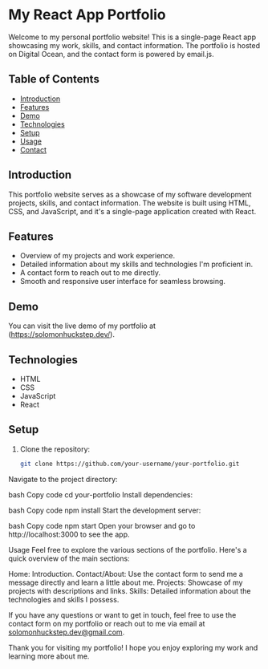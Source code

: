 # My React App Portfolio

Welcome to my personal portfolio website! This is a single-page React app showcasing my work, skills, and contact information. The portfolio is hosted on Digital Ocean, and the contact form is powered by email.js.

## Table of Contents

- [Introduction](#introduction)
- [Features](#features)
- [Demo](#demo)
- [Technologies](#technologies)
- [Setup](#setup)
- [Usage](#usage)
- [Contact](#contact)

## Introduction

This portfolio website serves as a showcase of my software development projects, skills, and contact information. The website is built using HTML, CSS, and JavaScript, and it's a single-page application created with React.

## Features

- Overview of my projects and work experience.
- Detailed information about my skills and technologies I'm proficient in.
- A contact form to reach out to me directly.
- Smooth and responsive user interface for seamless browsing.

## Demo

You can visit the live demo of my portfolio at (https://solomonhuckstep.dev/).

## Technologies

- HTML
- CSS
- JavaScript
- React

## Setup

1. Clone the repository:

   ```bash
   git clone https://github.com/your-username/your-portfolio.git
Navigate to the project directory:

bash
Copy code
cd your-portfolio
Install dependencies:

bash
Copy code
npm install
Start the development server:

bash
Copy code
npm start
Open your browser and go to http://localhost:3000 to see the app.

Usage
Feel free to explore the various sections of the portfolio. Here's a quick overview of the main sections:

Home: Introduction.
Contact/About: Use the contact form to send me a message directly and learn a little about me.
Projects: Showcase of my projects with descriptions and links.
Skills: Detailed information about the technologies and skills I possess.


If you have any questions or want to get in touch, feel free to use the contact form on my portfolio or reach out to me via email at solomonhuckstep.dev@gmail.com.

Thank you for visiting my portfolio! I hope you enjoy exploring my work and learning more about me.
